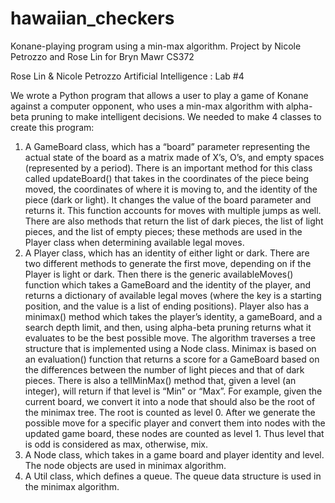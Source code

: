 # hawaiian_checkers
Konane-playing program using a min-max algorithm. Project by Nicole Petrozzo and Rose Lin for Bryn Mawr CS372


Rose Lin & Nicole Petrozzo
Artificial Intelligence : Lab #4

We wrote a Python program that allows a user to play a game of Konane against a computer opponent, who uses a min-max algorithm with alpha-beta pruning to make intelligent decisions. We needed to make 4 classes to create this program:
1. A GameBoard class, which has a “board” parameter representing the actual state of the board as a matrix made of X’s, O’s, and empty spaces (represented by a period). There is an important method for this class called updateBoard() that takes in the coordinates of the piece being moved, the coordinates of where it is moving to, and the identity of the piece (dark or light). It changes the value of the board parameter and returns it. This function accounts for moves with multiple jumps as well. There are also methods that return the list of dark pieces, the list of light pieces, and the list of empty pieces; these methods are used in the Player class when determining available legal moves.
2. A Player class, which has an identity of either light or dark. There are two different methods to generate the first move, depending on if the Player is light or dark. Then there is the generic availableMoves() function which takes a GameBoard and the identity of the player, and returns a dictionary of available legal moves (where the key is a starting position, and the value is a list of ending positions). Player also has a minimax() method which takes the player’s identity, a gameBoard, and a search depth limit, and then, using alpha-beta pruning returns what it evaluates to be the best possible move. The algorithm traverses a tree structure that is implemented using a Node class. Minimax is based on an evaluation() function that returns a score for a GameBoard based on the differences between the number of light pieces and that of dark pieces. There is also a tellMinMax() method that, given a level (an integer), will return if that level is “Min” or “Max”. For example, given the current board, we convert it into a node that should also be the root of the minimax tree. The root is counted as level 0. After we generate the possible move for a specific player and convert them into nodes with the updated game board, these nodes are counted as level 1. Thus level that is odd is considered as max, otherwise, mix.
3. A Node class, which takes in a game board and player identity and level. The node objects are used in minimax algorithm.
4. A Util class, which defines a queue. The queue data structure is used in the minimax algorithm. 

